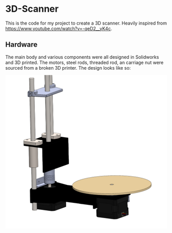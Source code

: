 # 3D-Scanner

This is the code for my project to create a 3D scanner. Heavily inspired from https://www.youtube.com/watch?v=-qeD2__yK4c.

## Hardware
The main body and various components were all designed in Solidworks and 3D printed. The motors, steel rods, threaded rod, an carriage nut were sourced from a broken 3D printer. The design looks like so:

![Scanner CAD](/images/ScannerCAD.PNG)

